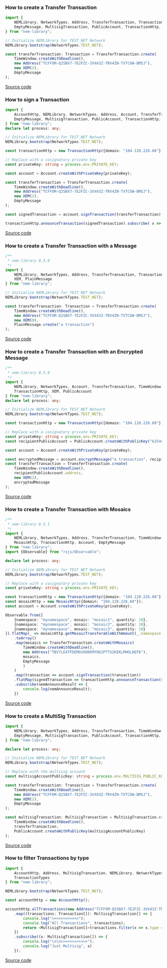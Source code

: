 ### How to create a Transfer Transaction

```typescript
import {
    NEMLibrary, NetworkTypes, Address, TransferTransaction, Transaction, TimeWindow,
    EmptyMessage, MultisigTransaction, PublicAccount, TransactionHttp, XEM
} from "nem-library";

// Initialize NEMLibrary for TEST_NET Network
NEMLibrary.bootstrap(NetworkTypes.TEST_NET);

const transferTransaction: Transaction = TransferTransaction.create(
    TimeWindow.createWithDeadline(),
    new Address("TCFFOM-Q2SBX7-7E2FZC-3VX43Z-TRV4ZN-TXTCGW-BM5J"),
    new XEM(2),
    EmptyMessage
);
```

[Source code](https://github.com/aleixmorgadas/nem-library-examples/blob/master/howto/transaction/How_to_create_a_Transfer_Transaction.ts)

### How to sign a Transaction

```typescript
import {
    AccountHttp, NEMLibrary, NetworkTypes, Address, Account, TransferTransaction, TimeWindow,
    EmptyMessage, MultisigTransaction, PublicAccount, TransactionHttp, XEM
} from "nem-library";
declare let process: any;

// Initialize NEMLibrary for TEST_NET Network
NEMLibrary.bootstrap(NetworkTypes.TEST_NET);

const transactionHttp = new TransactionHttp({domain: "104.128.226.60"});

// Replace with a cosignatory private key
const privateKey: string = process.env.PRIVATE_KEY;

const account = Account.createWithPrivateKey(privateKey);

const transferTransaction = TransferTransaction.create(
    TimeWindow.createWithDeadline(),
    new Address("TCFFOM-Q2SBX7-7E2FZC-3VX43Z-TRV4ZN-TXTCGW-BM5J"),
    new XEM(2),
    EmptyMessage
);

const signedTransaction = account.signTransaction(transferTransaction);

transactionHttp.announceTransaction(signedTransaction).subscribe( x => console.log(x));
```

[Source code](https://github.com/aleixmorgadas/nem-library-examples/blob/master/howto/transaction/How_to_sign_a_Transaction.ts)

### How to create a Transfer Transaction with a Message

```typescript
/**
 * nem-library 0.3.0
 */
import {
    NEMLibrary, NetworkTypes, Address, TransferTransaction, Transaction, TimeWindow,
    XEM, PlainMessage
} from "nem-library";

// Initialize NEMLibrary for TEST_NET Network
NEMLibrary.bootstrap(NetworkTypes.TEST_NET);

const transferTransaction: Transaction = TransferTransaction.create(
    TimeWindow.createWithDeadline(),
    new Address("TCFFOM-Q2SBX7-7E2FZC-3VX43Z-TRV4ZN-TXTCGW-BM5J"),
    new XEM(0),
    PlainMessage.create("a transaction")
);

```

[Source code](https://github.com/aleixmorgadas/nem-library-examples/blob/master/howto/transaction/How_to_create_a_Transfer_Transaction_with_a_Message.ts)


### How to create a Transfer Transaction with an Encrypted Message

```typescript
/**
 * nem-library 0.3.0
 */
import {
    NEMLibrary, NetworkTypes, Account, TransferTransaction, TimeWindow,
    TransactionHttp, XEM, PublicAccount
} from "nem-library";
declare let process: any;

// Initialize NEMLibrary for TEST_NET Network
NEMLibrary.bootstrap(NetworkTypes.TEST_NET);

const transactionHttp = new TransactionHttp({domain: "104.128.226.60"});

// Replace with a cosignatory private key
const privateKey: string = process.env.PRIVATE_KEY;
const recipientPublicAccount = PublicAccount.createWithPublicKey("b254d8b2b00e1b1266eb54a6931cd7c1b0f307e41d9ebb01f025f4933758f0be");

const account = Account.createWithPrivateKey(privateKey);

const encryptedMessage = account.encryptMessage("a transaction", recipientPublicAccount);
const transferTransaction = TransferTransaction.create(
    TimeWindow.createWithDeadline(),
    recipientPublicAccount.address,
    new XEM(2),
    encryptedMessage
);


```

[Source code](https://github.com/aleixmorgadas/nem-library-examples/blob/master/howto/transaction/How_to_create_a_Transfer_Transaction_with_an_Encrypted_Message.ts)

### How to create a Transfer Transaction with Mosaics

```typescript
/**
 * nem-library 0.5.1
 */
import {
    NEMLibrary, NetworkTypes, Address, TransferTransaction, TimeWindow,
    MosaicHttp, TransactionHttp, Account, EmptyMessage
} from "nem-library";
import {Observable} from "rxjs/Observable";

declare let process: any;

// Initialize NEMLibrary for TEST_NET Network
NEMLibrary.bootstrap(NetworkTypes.TEST_NET);

// Replace with a cosignatory private key
const privateKey: string = process.env.PRIVATE_KEY;

const transactionHttp = new TransactionHttp({domain: "104.128.226.60"});
const mosaicHttp = new MosaicHttp({domain: "104.128.226.60"});
const account = Account.createWithPrivateKey(privateKey);

Observable.from([
    {namespace: "mynamespace", mosaic: "mosaic1", quantity: 10},
    {namespace: "mynamespace", mosaic: "mosaic2", quantity: 10},
    {namespace: "mynamespace", mosaic: "mosaic3", quantity: 10}
]).flatMap(_ => mosaicHttp.getMosaicTransferableWithAmount(_.namespace, _.mosaic, _.quantity))
    .toArray()
    .map(mosaics => TransferTransaction.createWithMosaics(
        TimeWindow.createWithDeadline(),
        new Address("TBV7LE4TFDEMGVOON5MYOK2P7TU2KEKLMHOLHQT6"),
        mosaics,
        EmptyMessage
        )
    )
    .map(transaction => account.signTransaction(transaction))
    .flatMap(signedTransaction => transactionHttp.announceTransaction(signedTransaction))
    .subscribe(nemAnnounceResult => {
        console.log(nemAnnounceResult);
    })

```

[Source code](https://github.com/aleixmorgadas/nem-library-examples/blob/master/howto/transaction/How_to_create_a_Transfer_Transaction_with_Mosaics.ts)



### How to create a MultiSig Transaction

```typescript
import {
    NEMLibrary, NetworkTypes, Address, TransferTransaction, TimeWindow,
    EmptyMessage, MultisigTransaction, PublicAccount, TransactionHttp, Transaction, XEM
} from "nem-library";

declare let process: any;

// Initialize NEMLibrary for TEST_NET Network
NEMLibrary.bootstrap(NetworkTypes.TEST_NET);

// Replace with the multisig account
const multisigAccountPublicKey: string = process.env.MULTISIG_PUBLIC_KEY;

const transferTransaction: Transaction = TransferTransaction.create(
    TimeWindow.createWithDeadline(),
    new Address("TCFFOM-Q2SBX7-7E2FZC-3VX43Z-TRV4ZN-TXTCGW-BM5J"),
    new XEM(2),
    EmptyMessage
);

const multisigTransaction: MultisigTransaction = MultisigTransaction.create(
    TimeWindow.createWithDeadline(),
    transferTransaction,
    PublicAccount.createWithPublicKey(multisigAccountPublicKey)
);
```

[Source code](https://github.com/aleixmorgadas/nem-library-examples/blob/master/howto/transaction/How_to_create_a_MultiSig_Transaction.ts)

### How to filter Transactions by type

```typescript
import {
    AccountHttp, Address, MultisigTransaction, NEMLibrary, NetworkTypes, Transaction,
    TransactionTypes
} from "nem-library";

NEMLibrary.bootstrap(NetworkTypes.TEST_NET);

const accountHttp = new AccountHttp();

accountHttp.allTransactions(new Address("TCFFOM-Q2SBX7-7E2FZC-3VX43Z-TRV4ZN-TXTCGW-BM5J"))
    .map((transactions: Transaction[]): MultisigTransaction[] => {
        console.log(">>>>>>>>>>>>");
        console.log("All Transactions", transactions);
        return <MultisigTransaction[]>transactions.filter(x => x.type == TransactionTypes.MULTISIG)
    })
    .subscribe((x: MultisigTransaction[]) => {
        console.log("\n\n>>>>>>>>>>>>");
        console.log("Just Multisig", x)
    });
```

[Source code](https://github.com/aleixmorgadas/nem-library-examples/blob/master/howto/transaction/How_to_filter_Transactions_by_type.ts)